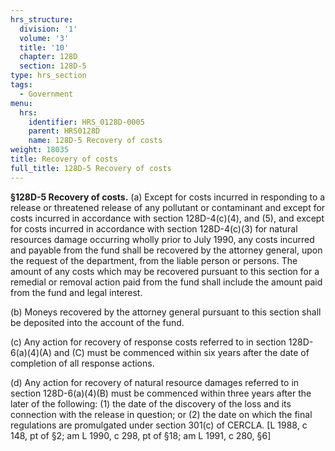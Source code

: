 ```yaml
---
hrs_structure:
  division: '1'
  volume: '3'
  title: '10'
  chapter: 128D
  section: 128D-5
type: hrs_section
tags:
  - Government
menu:
  hrs:
    identifier: HRS_0128D-0005
    parent: HRS0128D
    name: 128D-5 Recovery of costs
weight: 18035
title: Recovery of costs
full_title: 128D-5 Recovery of costs
---
```

**§128D-5 Recovery of costs.** (a) Except for costs incurred in responding to a release or threatened release of any pollutant or contaminant and except for costs incurred in accordance with section 128D-4(c)(4), and (5), and except for costs incurred in accordance with section 128D-4(c)(3) for natural resources damage occurring wholly prior to July 1990, any costs incurred and payable from the fund shall be recovered by the attorney general, upon the request of the department, from the liable person or persons. The amount of any costs which may be recovered pursuant to this section for a remedial or removal action paid from the fund shall include the amount paid from the fund and legal interest.

(b) Moneys recovered by the attorney general pursuant to this section shall be deposited into the account of the fund.

(c) Any action for recovery of response costs referred to in section 128D-6(a)(4)(A) and (C) must be commenced within six years after the date of completion of all response actions.

(d) Any action for recovery of natural resource damages referred to in section 128D-6(a)(4)(B) must be commenced within three years after the later of the following: (1) the date of the discovery of the loss and its connection with the release in question; or (2) the date on which the final regulations are promulgated under section 301(c) of CERCLA. [L 1988, c 148, pt of §2; am L 1990, c 298, pt of §18; am L 1991, c 280, §6]
